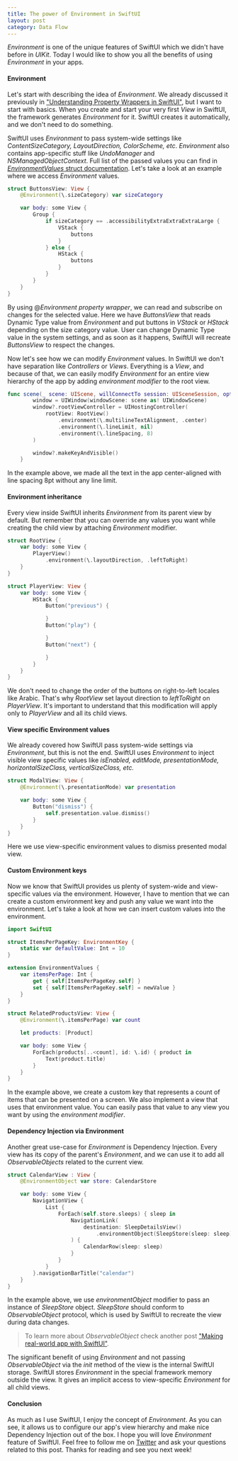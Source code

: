 ```yaml
---
title: The power of Environment in SwiftUI
layout: post
category: Data Flow
---
```


*Environment* is one of the unique features of SwiftUI which we didn't have before in *UIKit*. Today I would like to show you all the benefits of using *Environment* in your apps.

#### Environment
Let's start with describing the idea of *Environment*. We already discussed it previously in ["Understanding Property Wrappers in SwiftUI"](/2019/06/12/understanding-property-wrappers-in-swiftui/), but I want to start with basics. When you create and start your very first *View* in SwiftUI, the framework generates *Environment* for it. SwiftUI creates it automatically, and we don't need to do something.

SwiftUI uses *Environment* to pass system-wide settings like *ContentSizeCategory, LayoutDirection, ColorScheme, etc*. *Environment* also contains app-specific stuff like *UndoManager* and *NSManagedObjectContext*. Full list of the passed values you can find in [*EnvironmentValues* struct documentation](https://developer.apple.com/documentation/swiftui/environmentvalues). Let's take a look at an example where we access *Environment* values.

```swift
struct ButtonsView: View {
    @Environment(\.sizeCategory) var sizeCategory

    var body: some View {
        Group {
            if sizeCategory == .accessibilityExtraExtraExtraLarge {
                VStack {
                    buttons
                }
            } else {
                HStack {
                    buttons
                }
            }
        }
    }
}
```

By using @*Environment property wrapper*, we can read and subscribe on changes for the selected value. Here we have *ButtonsView* that reads Dynamic Type value from *Environment* and put buttons in *VStack* or *HStack* depending on the size category value. User can change Dynamic Type value in the system settings, and as soon as it happens, SwiftUI will recreate *ButtonsView* to respect the changes.

Now let's see how we can modify *Environment* values. In SwiftUI we don't have separation like *Controllers* or *Views*. Everything is a *View*, and because of that, we can easily modify *Environment* for an entire view hierarchy of the app by adding *environment modifier* to the root view.

```swift
func scene(_ scene: UIScene, willConnectTo session: UISceneSession, options connectionOptions: UIScene.ConnectionOptions) {
        window = UIWindow(windowScene: scene as! UIWindowScene)
        window?.rootViewController = UIHostingController(
            rootView: RootView()
                .environment(\.multilineTextAlignment, .center)
                .environment(\.lineLimit, nil)
                .environment(\.lineSpacing, 8)
        )

        window?.makeKeyAndVisible()
    }
```

In the example above, we made all the text in the app center-aligned with line spacing 8pt without any line limit.

#### Environment inheritance
Every view inside SwiftUI inherits *Environment* from its parent view by default. But remember that you can override any values you want while creating the child view by attaching *Environment* modifier.

```swift
struct RootView {
    var body: some View {
        PlayerView()
            .environment(\.layoutDirection, .leftToRight)
    }
}

struct PlayerView: View {
    var body: some View {
        HStack {
            Button("previous") {

            }
            Button("play") {

            }
            Button("next") {

            }
        }
    }
}
```

We don't need to change the order of the buttons on right-to-left locales like Arabic. That's why *RootView* set layout direction to *leftToRight* on *PlayerView*. It's important to understand that this modification will apply only to *PlayerView* and all its child views.

#### View specific Environment values
We already covered how SwiftUI pass system-wide settings via *Environment*, but this is not the end. SwiftUI uses *Environment* to inject visible view specific values like *isEnabled, editMode, presentationMode, horizontalSizeClass, verticalSizeClass, etc.*

```swift
struct ModalView: View {
    @Environment(\.presentationMode) var presentation

    var body: some View {
        Button("dismiss") {
            self.presentation.value.dismiss()
        }
    }
}
```

Here we use view-specific environment values to dismiss presented modal view.

#### Custom Environment keys
Now we know that SwiftUI provides us plenty of system-wide and view-specific values via the environment. However, I have to mention that we can create a custom environment key and push any value we want into the environment. Let's take a look at how we can insert custom values into the environment.

```swift
import SwiftUI

struct ItemsPerPageKey: EnvironmentKey {
    static var defaultValue: Int = 10
}

extension EnvironmentValues {
    var itemsPerPage: Int {
        get { self[ItemsPerPageKey.self] }
        set { self[ItemsPerPageKey.self] = newValue }
    }
}

struct RelatedProductsView: View {
    @Environment(\.itemsPerPage) var count

    let products: [Product]

    var body: some View {
        ForEach(products[..<count], id: \.id) { product in
            Text(product.title)
        }
    }
}
```

In the example above, we create a custom key that represents a count of items that can be presented on a screen. We also implement a view that uses that environment value. You can easily pass that value to any view you want by using the *environment modifier*.

#### Dependency Injection via Environment
Another great use-case for *Environment* is Dependency Injection. Every view has its copy of the parent's *Environment*, and we can use it to add all *ObservableObjects* related to the current view.

```swift
struct CalendarView : View {
    @EnvironmentObject var store: CalendarStore

    var body: some View {
        NavigationView {
            List {
                ForEach(self.store.sleeps) { sleep in
                    NavigationLink(
                        destination: SleepDetailsView()
                            .environmentObject(SleepStore(sleep: sleep))
                    ) {
                        CalendarRow(sleep: sleep)
                    }
                }
            }
        }.navigationBarTitle("calendar")
    }
}
```

In the example above, we use *environmentObject* modifier to pass an instance of *SleepStore* object. *SleepStore* should conform to *ObservableObject* protocol, which is used by SwiftUI to recreate the view during data changes.

> To learn more about *ObservableObject* check another post ["Making real-world app with SwiftUI"](/2019/06/05/swiftui-making-real-world-app/).

The significant benefit of using *Environment* and not passing *ObservableObject* via the *init* method of the view is the internal SwiftUI storage. SwiftUI stores *Environment* in the special framework memory outside the view. It gives an implicit access to view-specific *Environment* for all child views.

#### Conclusion
As much as I use SwiftUI, I enjoy the concept of *Environment*. As you can see, it allows us to configure our app's view hierarchy and make nice Dependency Injection out of the box. I hope you will love *Environment* feature of SwiftUI. Feel free to follow me on [Twitter](https://twitter.com/mecid) and ask your questions related to this post. Thanks for reading and see you next week! 